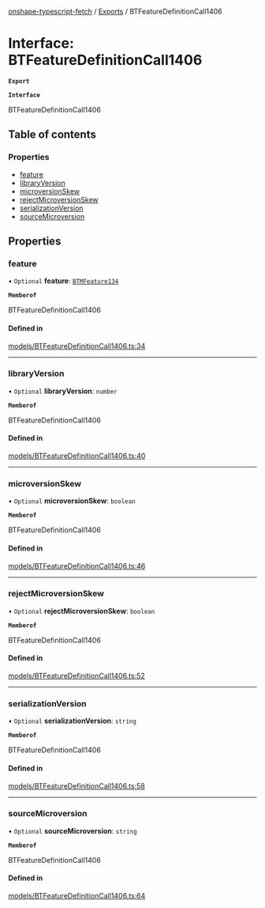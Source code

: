 [onshape-typescript-fetch](../README.md) / [Exports](../modules.md) / BTFeatureDefinitionCall1406

# Interface: BTFeatureDefinitionCall1406

**`Export`**

**`Interface`**

BTFeatureDefinitionCall1406

## Table of contents

### Properties

- [feature](BTFeatureDefinitionCall1406.md#feature)
- [libraryVersion](BTFeatureDefinitionCall1406.md#libraryversion)
- [microversionSkew](BTFeatureDefinitionCall1406.md#microversionskew)
- [rejectMicroversionSkew](BTFeatureDefinitionCall1406.md#rejectmicroversionskew)
- [serializationVersion](BTFeatureDefinitionCall1406.md#serializationversion)
- [sourceMicroversion](BTFeatureDefinitionCall1406.md#sourcemicroversion)

## Properties

### feature

• `Optional` **feature**: [`BTMFeature134`](BTMFeature134.md)

**`Memberof`**

BTFeatureDefinitionCall1406

#### Defined in

[models/BTFeatureDefinitionCall1406.ts:34](https://github.com/toebes/onshape-typescript-fetch/blob/3e11ae1/models/BTFeatureDefinitionCall1406.ts#L34)

___

### libraryVersion

• `Optional` **libraryVersion**: `number`

**`Memberof`**

BTFeatureDefinitionCall1406

#### Defined in

[models/BTFeatureDefinitionCall1406.ts:40](https://github.com/toebes/onshape-typescript-fetch/blob/3e11ae1/models/BTFeatureDefinitionCall1406.ts#L40)

___

### microversionSkew

• `Optional` **microversionSkew**: `boolean`

**`Memberof`**

BTFeatureDefinitionCall1406

#### Defined in

[models/BTFeatureDefinitionCall1406.ts:46](https://github.com/toebes/onshape-typescript-fetch/blob/3e11ae1/models/BTFeatureDefinitionCall1406.ts#L46)

___

### rejectMicroversionSkew

• `Optional` **rejectMicroversionSkew**: `boolean`

**`Memberof`**

BTFeatureDefinitionCall1406

#### Defined in

[models/BTFeatureDefinitionCall1406.ts:52](https://github.com/toebes/onshape-typescript-fetch/blob/3e11ae1/models/BTFeatureDefinitionCall1406.ts#L52)

___

### serializationVersion

• `Optional` **serializationVersion**: `string`

**`Memberof`**

BTFeatureDefinitionCall1406

#### Defined in

[models/BTFeatureDefinitionCall1406.ts:58](https://github.com/toebes/onshape-typescript-fetch/blob/3e11ae1/models/BTFeatureDefinitionCall1406.ts#L58)

___

### sourceMicroversion

• `Optional` **sourceMicroversion**: `string`

**`Memberof`**

BTFeatureDefinitionCall1406

#### Defined in

[models/BTFeatureDefinitionCall1406.ts:64](https://github.com/toebes/onshape-typescript-fetch/blob/3e11ae1/models/BTFeatureDefinitionCall1406.ts#L64)
